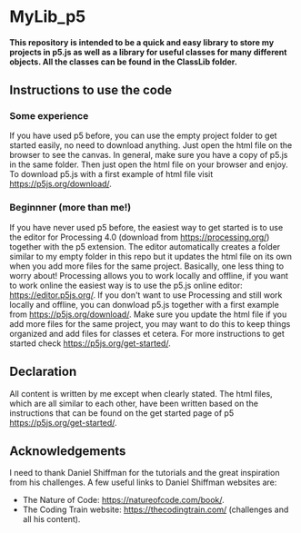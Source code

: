 # MyLib_p5
#### This repository is intended to be a quick and easy library to store my projects in p5.js as well as a library for useful classes for many different objects. All the classes can be found in the ClassLib folder.

## Instructions to use the code
### Some experience
If you have used p5 before, you can use the empty project folder to get started easily, no need to download anything. Just open the html file on the browser to see the canvas.
In general, make sure you have a copy of p5.js in the same folder. Then just open the html file on your browser and enjoy. To download p5.js with a first example of html file visit https://p5js.org/download/.
### Beginnner (more than me!)
If you have never used p5 before, the easiest way to get started is to use the editor for Processing 4.0 (download from https://processing.org/) together with the p5 extension. The editor automatically creates a folder similar to my empty folder in this repo but it updates the html file on its own when you add more files for the same project. Basically, one less thing to worry about! Processing allows you to work locally and offline, if you want to work online the easiest way is to use the p5.js online editor: https://editor.p5js.org/.
If you don't want to use Processing and still work locally and offline, you can donwload p5.js together with a first example from https://p5js.org/download/. Make sure you update the html file if you add more files for the same project, you may want to do this to keep things organized and add files for classes et cetera. For more instructions to get started check https://p5js.org/get-started/.

## Declaration 
All content is written by me except when clearly stated. The html files, which are all similar to each other, have been written based on the instructions that can be found on the get started page of p5 https://p5js.org/get-started/.

## Acknowledgements
I need to thank Daniel Shiffman for the tutorials and the great inspiration from his challenges. A few useful links to Daniel Shiffman websites are:
* The Nature of Code: https://natureofcode.com/book/.
* The Coding Train website: https://thecodingtrain.com/ (challenges and all his content).
